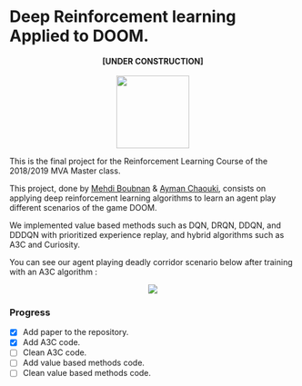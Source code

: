 # Deep Reinforcement learning Applied to DOOM.

<p align="center">
  <b>[UNDER CONSTRUCTION]</b>
  <br><br>
  <img src="https://fr.seaicons.com/wp-content/uploads/2015/11/Transport-Under-Construction-icon.png" width="128" height="128"/>
</p>

This is the final project for the Reinforcement Learning Course of the 2018/2019 MVA Master class.

This project, done by [Mehdi Boubnan](https://github.com/Swirler) & [Ayman Chaouki](https://github.com/chaoukia), consists on applying deep reinforcement learning algorithms to learn an agent play different scenarios of the game DOOM.

We implemented value based methods such as DQN, DRQN, DDQN, and DDDQN with prioritized experience replay, and hybrid algorithms such as A3C and Curiosity.

You can see our agent playing deadly corridor scenario below after training with an A3C algorithm : 

<p align="center">
<img align="center" src="A3C/saves/gifs/deadly_corridor_5.gif"/>
</p>



### Progress
- [x] Add paper to the repository.
- [x] Add A3C code.
- [ ] Clean A3C code.
- [ ] Add value based methods code.
- [ ] Clean value based methods code.
